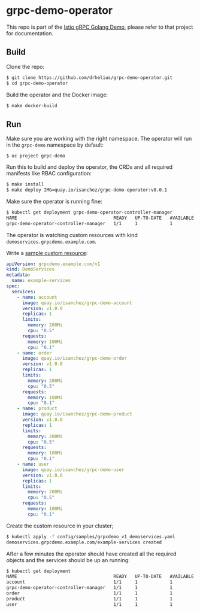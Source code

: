 # grpc-demo-operator

This repo is part of the [Istio gRPC Golang Demo](https://github.com/drhelius/grpc-demo), please refer to that project for documentation.

## Build

Clone the repo:

```bash
$ git clone https://github.com/drhelius/grpc-demo-operator.git
$ cd grpc-demo-operator
```

Build the operator and the Docker image:

```bash
$ make docker-build
```

## Run

Make sure you are working with the right namespace. The operator will run in the `grpc-demo` namespace by default:

`$ oc project grpc-demo`

Run this to build and deploy the operator, the CRDs and all required manifests like RBAC configuration:

```bash
$ make install
$ make deploy IMG=quay.io/isanchez/grpc-demo-operator:v0.0.1
```

Make sure the operator is running fine:

```bash
$ kubectl get deployment grpc-demo-operator-controller-manager
NAME                                    READY   UP-TO-DATE   AVAILABLE   AGE
grpc-demo-operator-controller-manager   1/1     1            1           2m56s
```

The operator is watching custom resources with kind `demoservices.grpcdemo.example.com`.

Write a [sample custom resource](config/samples/grpcdemo_v1_demoservices.yaml):

```yaml
apiVersion: grpcdemo.example.com/v1
kind: DemoServices
metadata:
  name: example-services
spec:
  services:
    - name: account
      image: quay.io/isanchez/grpc-demo-account
      version: v1.0.0
      replicas: 1
      limits:
        memory: 200Mi
        cpu: "0.5"
      requests:
        memory: 100Mi
        cpu: "0.1"
    - name: order
      image: quay.io/isanchez/grpc-demo-order
      version: v1.0.0
      replicas: 1
      limits:
        memory: 200Mi
        cpu: "0.5"
      requests:
        memory: 100Mi
        cpu: "0.1"
    - name: product
      image: quay.io/isanchez/grpc-demo-product
      version: v1.0.0
      replicas: 1
      limits:
        memory: 200Mi
        cpu: "0.5"
      requests:
        memory: 100Mi
        cpu: "0.1"
    - name: user
      image: quay.io/isanchez/grpc-demo-user
      version: v1.0.0
      replicas: 1
      limits:
        memory: 200Mi
        cpu: "0.5"
      requests:
        memory: 100Mi
        cpu: "0.1"
```

Create the custom resource in your cluster;

```bash
$ kubectl apply -f config/samples/grpcdemo_v1_demoservices.yaml
demoservices.grpcdemo.example.com/example-services created
```

After a few minutes the operator should have created all the required objects and the services should be up an running:

```bash
$ kubectl get deployment
NAME                                    READY   UP-TO-DATE   AVAILABLE   AGE
account                                 1/1     1            1           2m14s
grpc-demo-operator-controller-manager   1/1     1            1           14m
order                                   1/1     1            1           2m14s
product                                 1/1     1            1           2m13s
user                                    1/1     1            1           2m13s
```
